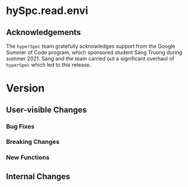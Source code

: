 # hySpc.read.envi

## Acknowledgements
The `hyperSpec` team gratefully acknowledges support from the Google Summer of Code program, which sponsored student Sang Truong during summer 2021.
Sang and the team carried out a significant overhaul of `hyperSpec` which led to this release.

# Version

## User-visible Changes

### Bug Fixes
### Breaking Changes
### New Functions

## Internal Changes
